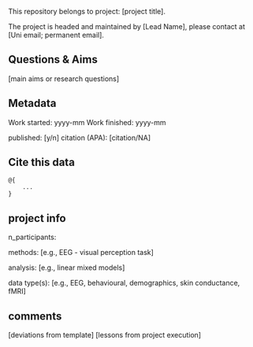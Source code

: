 This repository belongs to project: [project title]. 

The project is headed and maintained by [Lead Name], please contact at [Uni email; permanent email].

## Questions & Aims
[main aims or research questions]


## Metadata

Work started: yyyy-mm
Work finished: yyyy-mm

published: [y/n]
citation (APA): [citation/NA]

## Cite this data  <!--bibtex -->
```
@{
    ...
}
```

## project info

n_participants: 

methods: [e.g., EEG - visual perception task]

analysis: [e.g., linear mixed models]

data type(s): [e.g., EEG, behavioural, demographics, skin conductance, fMRI] 

## comments
[deviations from template]
[lessons from project execution]

